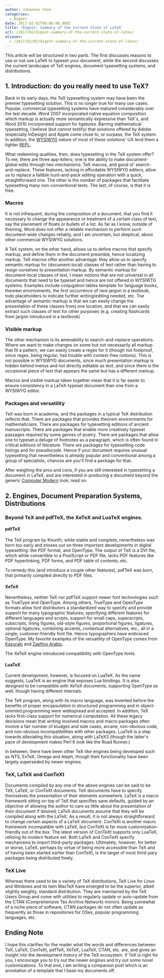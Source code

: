 ```yaml
---
author: Johannes Choo
categories:
  - Digest
date: 2017-02-02T00:00:00.000Z
title: 'Digest: Summary of the Current State of LaTeX'
url: /2017/02/digest-summary-of-the-current-state-of-latex/
aliases:
  - /2017/02/02/digest-summary-of-the-current-state-of-latex/
---
```


This article will be structured in two parts. The first discusses
reasons to use or not use LaTeX to typeset your document, while the second
discusses the current landscape of TeX engines,
document typesetting systems, and distributions.

## 1. Introduction: do you really need to use TeX?

Back in its early days, the TeX typesetting system may have been the
premier typesetting solution. This is no longer true for many use
cases. Popular, commercial typesetting systems have matured
considerably over the last decade. Word 2007 incorporated native
equation composition which markup is actually more semantically
expressive than TeX's, and Word 2010 incorporated support for
ligatures. Barring mathematical typesetting, I believe (but cannot
testify) that solutions offered by Adobe (especially InDesign) and
Apple come close to, or surpass, the TeX system. In addition,
the [WYSIWYG](https://en.wikipedia.org/wiki/WYSIWYG) nature of most of
these solutions' UX lend them a
tighter
[REPL](https://en.wikipedia.org/wiki/Read%E2%80%93eval%E2%80%93print_loop).

What redeeming qualities, then, does typesetting in the TeX system
offer? To me, there are three app-killers; one is the ability to make
document-global edits through two mechanisms: TeX macros, and good ol'
search-and-replace. These features, lacking in affordable WYSIWYG
editors, allow us to replace a fallible hunt-and-peck editing
operation with a quick, straightforward one. The other is the number
of packages that facilitate typesetting many non-conventional texts.
The last, of course, is that it is free.

### Macros

It is not infrequent, during the composition of a document, that you
find it necessary to change the appearance or treatment of a certain
class of text, say the placement of floats or bullets of a list. As
far as I know, outside of theming, Word does not offer a reliable
mechanism to perform such document-wide changes reliably, and I am
uncertain, but skeptical, about other commercial WYSIWYG solutions.

A TeX system, on the other hand, allows us to define macros that
specify markup, and define them in the document preamble, hence
localizing markup. TeX macros offer another advantage: they allow us
to specify semantic markup for (document-local) classes of text rather
than having to resign ourselves to presentation markup. By semantic
markup for document-local classes of text, I mean notions that are not
universal in all documents that need to be typeset and hence are not
offered in WYSIWTG systems. Examples include conjugation tables
template for language books, theorem environments, the first
occurrence of new jargon in a textbook, todo placeholders to indicate
further writing/editing needed, etc. Tne advantage of semantic markup
is that we can easily change the presentation of these classes fromj
one location, and that we can easily extract such classes of text for
other purposes (e.g. creating flashcards from jargon introduced in a
textbook)

### Visible markup

The other mechanism is its amenability to search-and-replace
operations. Where we want to make changes on some but not necessarily
all markup that fit a pattern, we can easily create a regex for it
(though not foolproof, since regex, being regular, has trouble with
context-free notions). This is not possible in WYSIWYG documents,
since much presentation markup is hidden behind menus and not directly
editable as text, and since there is the occasional piece of text that
appears the same but has a different markup.

Macros and visible markup taken together mean that it is far easier to
ensure consistency in a LaTeX-typeset document than one from a WYSIWYG
editor.

### Packages and versatility

TeX was born in academia, and the packages in a typical TeX
distribution reflects that. There are packages that provides theorem
environments for mathematicians. There are packages for typesetting
editions of ancient manuscripts. There are packages that enable more
creatively typeset passages required by some genres of poetry. There
are packages that allow one to typeset a deluge of footnotes as a
paragraph, which is often found in critical editions of literature.
There are packages for typesetting code listings and for pseudocode.
Hence if your document requires unusual typesetting that nevertheless
is already popular and conventional among a group of specialists,
chances are you'll find a package for that.

After weighing the pros and cons, if you are still interested in
typesetting a document in LaTeX, and are interested in producing a
document beyond the generic
[Computer Modern](https://en.wikipedia.org/wiki/Computer_Modern) look,
read on.

## 2. Engines, Document Preparation Systems, Distributions

### Beyond TeX and pdfTeX, the XeTeX and LuaTeX engines.

#### pdfTeX

The TeX program by Knunth, while stable and complete, nevertheless was
born too early and misses out on three important developments in
digital typesetting: the PDF format, and OpenType. The output of TeX
is a DVI file, which while convertible to a PostScript or PDF file,
lacks PDF features like PDF hyperlinking, PDF forms, and PDF table of
contents, etc.

To remedy this (and introduce a couple other features), pdfTeX was
born, that primarily compiled directly to PDF files.

#### XeTeX

Nevertheless, neither TeX nor pdfTeX support newer font technologies
such as TrueType and OpenType. Among others, TrueType and OpenType
formats allow font distributors a standardized way to specify and
provide support for many typographic features; specifying different
features for different languages and scripts, support for small caps,
superscripts, subscripts, lining figures, old-style figures,
proportional figures, ligatures, optional ligatures, combining
accents, contextual alternatives, etc., all in a single,
customer-friendly font file. Hence typographers have embraced
OpenType. My favorite examples of the versatility of OpenType comes
from
[Kazuraki](http://www.imug.org/presentations/imug-lunde-09162010.pdf)
and
[Zapfino Arabic](http://ilovetypography.com/2015/02/22/making-arabic-fonts-climbing-everest/).

The XeTeX engine introduced compatibility with OpenType fonts.

#### LuaTeX

Current development, however, is focused on LuaTeX. As the name
suggests, LuaTeX is an engine that exposes Lua bindings. It is also
designed to be compatible with XeTeX documents, supporting OpenType as
well, though having different internals.

The TeX program, along with its macro language, was invented before
the benefits of proper encapsulation in structured programming and in
object-oriented programming were widespread and accepted. In addition,
TeX lacks first-class support for numerical computation. All these
legacy decisions mean that writing involved macros and macro packages
often involve a fair number of kludges and side cases, arcane,
non-obvious code, and non-obvious incompatibilities with other
packages. LuaTeX is a step towards alleviating this situation, along
with LaTeX3 (though the latter's pace of development makes Perl 6 look
like the Road Runner.)

In between, there have been other TeX-like engines being developed
such as NTS, ExTeX, Omega and Aleph, though their functionality have
been largely superseded by newer engines.

### TeX, LaTeX and ConTeXt

Documents compiled by any one of the above engines can be said to be
TeX, LaTeX, or ConTeXt documents. TeX documents have to specify
themselves the presentation of their elements somewhere. LaTeX is a
macro framework sitting on top of TeX that specifies sane defaults,
guided by an objective of allowing the author to care as little about
the presentation of their document if desired; LaTeX documents assume
that they will be compiled along with the LaTeX. As a result, it is
not always straightforward to change certain aspects of a LaTeX
document. ConTeXt is another macro framework incompatible with LaTeX,
but ConTeXt is far more customization-friendly out of the box. The
latest version of ConTeXt supports only LuaTeX, utilizing its modern
feature set. Both LaTeX and ConTeXt specify mechanisms to import
third-party packages. Ultimately, however, for better or worse, LaTeX,
perhaps by virtue of being more accessible than TeX and of having been
started earlier than ConTeXt, is the target of most third-pary
packages being distributed freely.

### TeX Live

Whereas there used to be a variety of TeX distributions, TeX Live for
Linux and Windows and its twin MacTeX have emerged to be the superior,
albeit slightly weighty, standard distribution. They are maintained by
the TeX Users Group and come with utilities to regularly update or
auto-update from the CTAN (Comprehensive Tex Archive Network) mirrors.
Being somewhat of a niche piece of software, CTAN packages do not
often update as frequently as those in repositories for OSes,
popular programming languages, etc.

## Ending Note

I hope this clarifies for the reader what the words and differences
between TeX, LaTeX, ConTeXt, pdfTeX, XeTeX, LuaTeX, CTAN, etc. are,
and gives an insight into the development history of the TeX
ecosystem. If TeX is right for you, I encourage you to try out the
newer engines and try out some novel customizations. To that end, I am
writing a companion post which is an annotation of a template that I
base my documents off.
